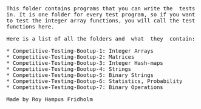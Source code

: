 
<pre>
This folder contains programs that you can write the  tests
in. It is one folder for every test program, so if you want
to test the integer array functions, you will call the test
functions here.

Here is a list of all the folders and  what  they  contain:

* Competitive-Testing-Bootup-1: Integer Arrays
* Competitive-Testing-Bootup-2: Matrices
* Competitive-Testing-Bootup-3: Integer Hash-maps
* Competitive-Testing-Bootup-4: Strings
* Competitive-Testing-Bootup-5: Binary Strings
* Competitive-Testing-Bootup-6: Statistics, Probability
* Competitive-Testing-Bootup-7: Binary Operations

Made by Roy Hampus Fridholm
</pre>
